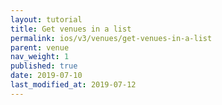 ```yaml
---
layout: tutorial
title: Get venues in a list
permalink: ios/v3/venues/get-venues-in-a-list
parent: venue
nav_weight: 1
published: true
date: 2019-07-10
last_modified_at: 2019-07-12
---
```

